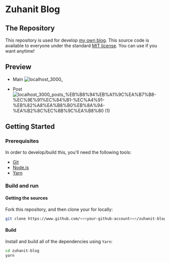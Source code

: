 # Zuhanit Blog

## The Repository

This repository is used for develop [my own blog](https://www.zuhanit.site). This source code is available to everyone under the standard [MIT license](). You can use if you want anytime!

## Preview

- Main
![localhost_3000_](https://user-images.githubusercontent.com/36349353/189577900-d04caee5-2f0a-48af-9d39-2decb0725d3a.png)

- Post
![localhost_3000_posts_%EB%B8%94%EB%A1%9C%EA%B7%B8-%EC%9E%91%EC%84%B1-%EC%A4%91-%EB%82%A8%EA%B8%B0%EB%8A%94-%EA%B2%8C%EC%8B%9C%EA%B8%80 (1)](https://user-images.githubusercontent.com/36349353/189577831-c5034bb3-3fbb-4f01-8c60-5d8936523e97.png)


## Getting Started

### Prerequisites

In order to develop/build this, you'll need the following tools:

- [Git](https://www.git-scm.com)
- [Node.js](https://www.nodejs.org)
- [Yarn](https://www.yarnpkg.com)

### Build and run

#### Getting the sources

Fork this repository, and then clone your for locally:

```sh
git clone https://www.github.com/<<<your-github-account>>>/zuhanit-blog.git
```

#### Build

Install and build all of the dependencies using `Yarn`:

```sh
cd zuhanit-blog
yarn
```
